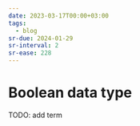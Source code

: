 ```yaml
---
date: 2023-03-17T00:00+03:00
tags:
  - blog
sr-due: 2024-01-29
sr-interval: 2
sr-ease: 228
---
```


# Boolean data type

TODO: add term
